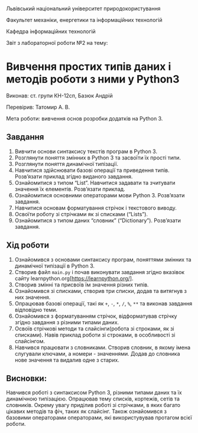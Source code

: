 Львівський національний університет природокористування

Факультет механіки, енергетики та інформаційних технологій

Кафедра інформаційних технологій

Звіт з лабораторної роботи №2 на тему:

# Вивчення простих типів даних і методів роботи з ними у Python3

Виконав: ст. групи КН-12сп, Базюк Андрій

Перевірив: Татомир А. В.

Мета роботи: вивчення основ розробки додатків на Python 3.

## Завдання
1. Вивчити основи синтаксису текстів програм в Python 3.
2. Розглянути поняття змінних в Python 3 та засвоїти їх прості типи.
3. Розглянути поняття динамічної типізації.
4. Навчитися здійснювати базові операції та приведення типів. Розв’язати приклад згідно виданого завдання.
5. Ознайомитися з типом “List”. Навчитися задавати та зчитувати значення їх елементів. Розв’язати приклад.
6. Ознайомитися основними операторами мови Python 3. Розв’язати
завдання.
7. Навчитися основам форматування стрічок і текстового виводу.
8. Освоїти роботу зі стрічками як зі списками (“Lists”).
9. Ознайомитися з типом даних “словник” (“Dictionary”). Розв’язати завдання.


## Хід роботи
1. Ознайомився з основами синтаксису програм, поняттями змінних та динамічної типізації в Python 3.
2. Створив файл `main.py` і почав виконувати завдання згідно вказівок сайту learnpython.org[https://learnpython.org/].
3. Створив змінні та присвоїв їм значення різних типів.
4. Ознайомився зі списками, створив три списки, додав та витягнув з них значення.
5. Опрацював базові операції, такі як `+`, `-`, `*`, `/`, `%`, `**` та виконав завдання відповідно теми.
6. Ознайомився з форматуванням стрічок, відформатував стрічку згідно завдання з різними типами даних.
7. Освоїв стрічкові методи та слайсінги(робота зі строками, як зі списками). Навів приклад роботи зі строками, в особливості зі слайсінгом.
8. Навчився працювати з словниками. Створив словник, в якому імена слугували ключами, а номери - значеннями. Додав до словника нове значення та видалив одне з старих.


## Висновки:
Навчився роботі з синтаксисом Python 3, різними типами даних та їх динамічною типізацією. Опрацював тему списків, кортежів, сетів та словників. Окрему увагу приділив роботі зі стрічками, в яких багато цікавих методів та фіч, таких як слайсінг. Також ознайомився з базовими операторами операторами, які використувував протагом всієї роботи.
